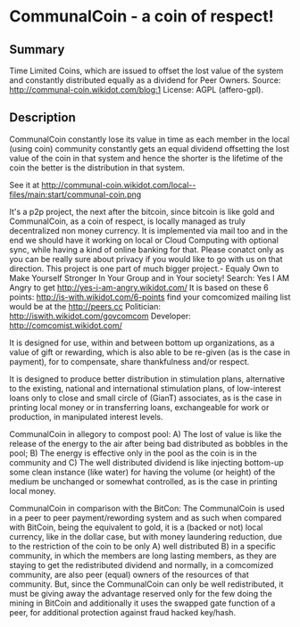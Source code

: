 CommunalCoin - a coin of respect!
=================================

Summary
-------

Time Limited Coins, which are issued to offset the lost value of the system and constantly distributed equally as a dividend for Peer Owners. Source: http://communal-coin.wikidot.com/blog:1 License: AGPL (affero-gpl).

Description
-----------

CommunalCoin constantly lose its value in time as each member in the local (using coin) community constantly gets an equal dividend offsetting the lost value of the coin in that system and hence the shorter is the lifetime of the coin the better is the distribution in that system.

See it at http://communal-coin.wikidot.com/local--files/main:start/communal-coin.png

It's a p2p project, the next after the bitcoin, since bitcoin is like gold and CommunalCoin, as a coin of respect, is locally managed as truly decentralized non money currency. It is implemented via mail too and in the end we should have it working on local or Cloud Computing with optional sync, while having a kind of online banking for that.
Please conatct only as you can be really sure about privacy if you would like to go with us on that direction.
This project is one part of much bigger project.- Equaly Own to Make Yourself Stronger In Your Group and in Your society!
Search: Yes I AM Angry to get http://yes-i-am-angry.wikidot.com/
It is based on these 6 points: http://is-with.wikidot.com/6-points
find your comcomized mailing list would be at the http://peers.cc
Politician: http://iswith.wikidot.com/govcomcom
Developer: http://comcomist.wikidot.com/ 

It is designed for use, within and between bottom up organizations, as a value of gift or rewarding, which is also able to be re-given (as is the case in payment), for to compensate, share thankfulness and/or respect.

It is designed to produce better distribution in stimulation plans, alternative to the existing, national and international stimulation plans, of low-interest loans only to close and small circle of (GianT) associates, as is the case in printing local money or in transferring loans, exchangeable for work or production, in manipulated interest levels.

CommunalCoin in allegory to compost pool:
  A) The lost of value is like the release of the energy to the air after being bad distributed as bobbles in the pool;
  B) The energy is effective only in the pool as the coin is in the community and
  C) The well distributed dividend is like injecting bottom-up some clean instance (like water) for having the volume (or height) of the medium be unchanged or somewhat controlled, as is the case in printing local money.

CommunalCoin in comparison with the BitCon:
The CommunalCoin is used in a peer to peer payment/rewording system and as such when compared with BitCoin, being the equivalent to gold, it is a (backed or not) local currency, like in the dollar case,
but with money laundering reduction, due to the restriction of the coin to be only A) well distributed B) in a specific community,
in which the members are long lasting members, as they are staying to get the redistributed dividend and normally, in a comcomized community, are also peer (equal) owners of the resources of that community.
But, since the CommunalCoin can only be well redistributed, it must be giving away the advantage reserved only for the few doing the mining in BitCoin and
additionally it uses the swapped gate function of a peer, for additional protection against fraud hacked key/hash.
